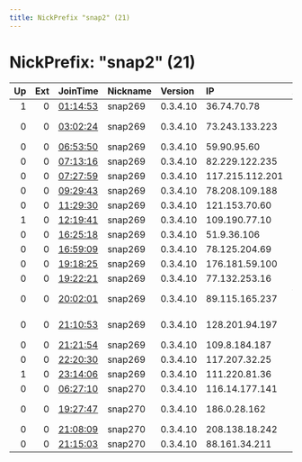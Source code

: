 ```yaml
---
title: NickPrefix "snap2" (21)
---
```


# NickPrefix: "snap2" (21)

|   Up |   Ext | JoinTime                                                                                            | Nickname   | Version   | IP              | AS                                       | CC   |   ORp |   Dirp | OS    | Contact   |   eFamMembers |
|-----:|------:|:----------------------------------------------------------------------------------------------------|:-----------|:----------|:----------------|:-----------------------------------------|:-----|------:|-------:|:------|:----------|--------------:|
|    1 |     0 | [01:14:53](https://metrics.torproject.org/rs.html#details/512492DDC29A1C7C9C52B09B3AA012D676294EDB) | snap269    | 0.3.4.10  | 36.74.70.78     | PT Telekomunikasi Indonesia              | id   | 34967 |      0 | Linux | None      |             1 |
|    0 |     0 | [03:02:24](https://metrics.torproject.org/rs.html#details/8E7EC8FD75FF71C109B30497F1E7853868B4793B) | snap269    | 0.3.4.10  | 73.243.133.223  | Comcast Cable Communications, LLC        | us   | 45469 |      0 | Linux | None      |             1 |
|    0 |     0 | [06:53:50](https://metrics.torproject.org/rs.html#details/3B4E9A5415C6198F395DBAC074C3A3237C919CB8) | snap269    | 0.3.4.10  | 59.90.95.60     | National Internet Backbone               | in   | 36793 |      0 | Linux | None      |             1 |
|    0 |     0 | [07:13:16](https://metrics.torproject.org/rs.html#details/A037FE9CBE118C653717F59860AA6800F94D6185) | snap269    | 0.3.4.10  | 82.229.122.235  | Free SAS                                 | fr   | 43033 |      0 | Linux | None      |             1 |
|    0 |     0 | [07:27:59](https://metrics.torproject.org/rs.html#details/C3513985EE9BB66A1C29F636992F135524B087D9) | snap269    | 0.3.4.10  | 117.215.112.201 | National Internet Backbone               | in   | 40213 |      0 | Linux | None      |             1 |
|    0 |     0 | [09:29:43](https://metrics.torproject.org/rs.html#details/47882101867D08658A9DBA03B81E9F9057A968A5) | snap269    | 0.3.4.10  | 78.208.109.188  | Free SAS                                 | fr   | 34305 |      0 | Linux | None      |             1 |
|    0 |     0 | [11:29:30](https://metrics.torproject.org/rs.html#details/F3B297AB99D56D9545D3FCA1B03EDADA971F586A) | snap269    | 0.3.4.10  | 121.153.70.60   | Korea Telecom                            | kr   | 46593 |      0 | Linux | None      |             1 |
|    1 |     0 | [12:19:41](https://metrics.torproject.org/rs.html#details/EBC0D25BA2A0EF2D9BEC47074AC43072C6CBE3E8) | snap269    | 0.3.4.10  | 109.190.77.10   | OVH SAS                                  | fr   | 45355 |      0 | Linux | None      |             1 |
|    0 |     0 | [16:25:18](https://metrics.torproject.org/rs.html#details/EFA4D916111CF9357C31A513558264AE44A34C38) | snap269    | 0.3.4.10  | 51.9.36.106     | British Telecommunications PLC           | gb   | 37693 |      0 | Linux | None      |             1 |
|    0 |     0 | [16:59:09](https://metrics.torproject.org/rs.html#details/E63137ECA56B8302F6878E9ECD434509EC622857) | snap269    | 0.3.4.10  | 78.125.204.69   | SFR SA                                   | fr   | 37353 |      0 | Linux | None      |             1 |
|    0 |     0 | [19:18:25](https://metrics.torproject.org/rs.html#details/8D0BB1D8AF305103294A23F786D944BF5129322E) | snap269    | 0.3.4.10  | 176.181.59.100  | Bouygues Telecom SA                      | fr   | 37737 |      0 | Linux | None      |             1 |
|    0 |     0 | [19:22:21](https://metrics.torproject.org/rs.html#details/051EF6836062D8FE5832A87D85F7E47A0FE2E1C7) | snap269    | 0.3.4.10  | 77.132.253.16   | SFR SA                                   | fr   | 37793 |      0 | Linux | None      |             1 |
|    0 |     0 | [20:02:01](https://metrics.torproject.org/rs.html#details/5FFDBE8909D3F90FA0A2DCE087D26898C4675845) | snap269    | 0.3.4.10  | 89.115.165.237  | Vodafone Portugal - Communicacoes Pessoa | pt   | 43125 |      0 | Linux | None      |             1 |
|    0 |     0 | [21:10:53](https://metrics.torproject.org/rs.html#details/B1EA9D367037B5EDD5BB7AB6F7DECC2113DD5F68) | snap269    | 0.3.4.10  | 128.201.94.197  | IGNET LINHAS TELECOMUNICAu00C7u00D5ES    | br   | 34691 |      0 | Linux | None      |             1 |
|    0 |     0 | [21:21:54](https://metrics.torproject.org/rs.html#details/3E7E4CCC51D80793C0BCA02F21A5C1D3B8CC7E8D) | snap269    | 0.3.4.10  | 109.8.184.187   | SFR SA                                   | fr   | 46382 |      0 | Linux | None      |             1 |
|    0 |     0 | [22:20:30](https://metrics.torproject.org/rs.html#details/CC7CB1F95DADCA13330DF066486F4EEF57483C46) | snap269    | 0.3.4.10  | 117.207.32.25   | National Internet Backbone               | in   | 32811 |      0 | Linux | None      |             1 |
|    1 |     0 | [23:14:06](https://metrics.torproject.org/rs.html#details/499B067ACC96CE82F95D5AA2AFDF4815BB938C67) | snap269    | 0.3.4.10  | 111.220.81.36   | Primus Telecommunications                | au   | 33413 |      0 | Linux | None      |             1 |
|    0 |     0 | [06:27:10](https://metrics.torproject.org/rs.html#details/7F12EBE36DBCC31755AEBA088D89A78E647D88D5) | snap270    | 0.3.4.10  | 116.14.177.141  | Singtel Fibre Broadband                  | sg   | 36085 |      0 | Linux | None      |             1 |
|    0 |     0 | [19:27:47](https://metrics.torproject.org/rs.html#details/0C666DD087EDEECAAD06BF7B951FFA98D927237B) | snap270    | 0.3.4.10  | 186.0.28.162    | EPM Telecomunicaciones S.A. E.S.P.       | co   | 32785 |      0 | Linux | None      |             1 |
|    0 |     0 | [21:08:09](https://metrics.torproject.org/rs.html#details/EA6EB7934244E94C51E89793026B68CD982D435A) | snap270    | 0.3.4.10  | 208.138.18.242  | Cable &amp; Wireless Jamaica             | jm   | 36361 |      0 | Linux | None      |             1 |
|    0 |     0 | [21:15:03](https://metrics.torproject.org/rs.html#details/41F0DEA26C1191D29C58ECE56A0BD269AC82C4E5) | snap270    | 0.3.4.10  | 88.161.34.211   | Free SAS                                 | fr   | 38693 |      0 | Linux | None      |             1 |
